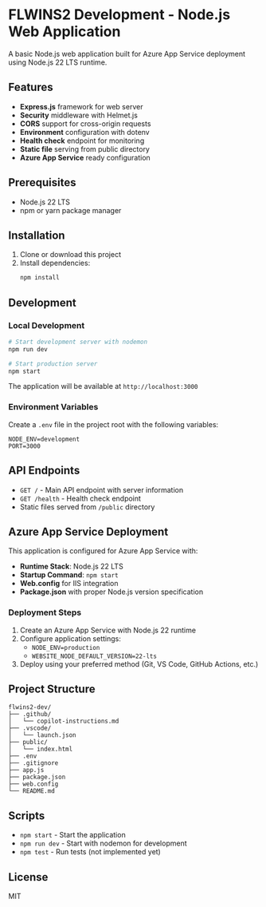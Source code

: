 # FLWINS2 Development - Node.js Web Application

A basic Node.js web application built for Azure App Service deployment using Node.js 22 LTS runtime.

## Features

- **Express.js** framework for web server
- **Security** middleware with Helmet.js
- **CORS** support for cross-origin requests
- **Environment** configuration with dotenv
- **Health check** endpoint for monitoring
- **Static file** serving from public directory
- **Azure App Service** ready configuration

## Prerequisites

- Node.js 22 LTS
- npm or yarn package manager

## Installation

1. Clone or download this project
2. Install dependencies:
   ```bash
   npm install
   ```

## Development

### Local Development
```bash
# Start development server with nodemon
npm run dev

# Start production server
npm start
```

The application will be available at `http://localhost:3000`

### Environment Variables

Create a `.env` file in the project root with the following variables:
```
NODE_ENV=development
PORT=3000
```

## API Endpoints

- `GET /` - Main API endpoint with server information
- `GET /health` - Health check endpoint
- Static files served from `/public` directory

## Azure App Service Deployment

This application is configured for Azure App Service with:

- **Runtime Stack**: Node.js 22 LTS
- **Startup Command**: `npm start`
- **Web.config** for IIS integration
- **Package.json** with proper Node.js version specification

### Deployment Steps

1. Create an Azure App Service with Node.js 22 runtime
2. Configure application settings:
   - `NODE_ENV=production`
   - `WEBSITE_NODE_DEFAULT_VERSION=22-lts`
3. Deploy using your preferred method (Git, VS Code, GitHub Actions, etc.)

## Project Structure

```
flwins2-dev/
├── .github/
│   └── copilot-instructions.md
├── .vscode/
│   └── launch.json
├── public/
│   └── index.html
├── .env
├── .gitignore
├── app.js
├── package.json
├── web.config
└── README.md
```

## Scripts

- `npm start` - Start the application
- `npm run dev` - Start with nodemon for development
- `npm test` - Run tests (not implemented yet)

## License

MIT